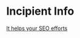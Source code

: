 # Incipient Info
<a href="http://incipientinfo.com/digital-advertising-agency-australia/">It helps your SEO efforts</a>
